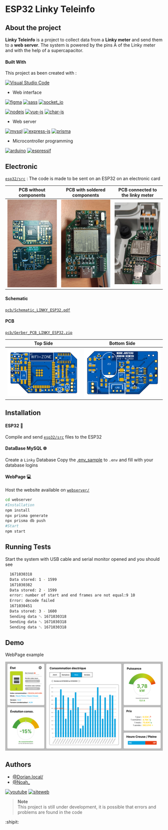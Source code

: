 # ESP32 Linky Teleinfo

## About the project

**Linky Teleinfo** is a project to collect data from a **Linky meter** and send them to a **web server**. The system is powered by the pins A of the Linky meter and with the help of a supercapacitor.

#### Built With

This project as been created with : 

[![Visual Studio Code](https://img.shields.io/badge/Visual%20Studio%20Code-0078d7.svg?style=for-the-badge&logo=visual-studio-code&logoColor=white)](https://code.visualstudio.com/)

- Web interface 

[![figma](https://img.shields.io/badge/Figma-F24E1E?style=for-the-badge&logo=figma&logoColor=white)](https://www.figma.com/)
[![sass](https://img.shields.io/badge/SASS-hotpink.svg?style=for-the-badge&logo=SASS&logoColor=white)](https://sass-lang.com/)
[![socket_io](https://img.shields.io/badge/Socket.io-black?style=for-the-badge&logo=socket.io&badgeColor=010101)](https://socket.io/)

[![nodejs](https://img.shields.io/badge/node.js-6DA55F?style=for-the-badge&logo=node.js&logoColor=white)](https://nodejs.org/en/)
[![vue-js](https://img.shields.io/badge/Vue.js-35495E?style=for-the-badge&logo=vuedotjs&logoColor=4FC08D)](https://vuejs.org/)
[![char-js](https://img.shields.io/badge/Chart.js-FF6384?style=for-the-badge&logo=chartdotjs&logoColor=white)](https://www.chartjs.org/)

- Web server 

[![mysql](https://img.shields.io/badge/MySQL-005C84?style=for-the-badge&logo=mysql&logoColor=white)](https://www.mysql.com/fr/)
[![express-js](https://img.shields.io/badge/Express.js-000000?style=for-the-badge&logo=express&logoColor=white)](https://expressjs.com/fr/)
[![prisma](https://img.shields.io/badge/Prisma-3982CE?style=for-the-badge&logo=Prisma&logoColor=white)](https://www.prisma.io/)

- Microcontroller programming 

[![arduino](https://img.shields.io/badge/Arduino-00979D?style=for-the-badge&logo=Arduino&logoColor=white)](https://www.arduino.cc/)
[![espressif](https://img.shields.io/badge/espressif-E7352C?style=for-the-badge&logo=espressif&logoColor=white)](https://www.espressif.com/)

## Electronic

[`esp32/src`](/esp32/src) : The code is made to be sent on an ESP32 on an electronic card

| PCB without components | PCB with soldered components | PCB connected to the linky meter |
|-----|-----|-----|
| ![](img/PhotoPCB1.png) | ![](img/PhotoPCB2.png) | ![](img/PhotoPCB3.png) | 

#### Schematic

[`pcb/Schematic_LINKY_ESP32.pdf`](pcb/Schematic_LINKY_ESP32.pdf)

#### PCB

[`pcb/Gerber_PCB_LINKY_ESP32.zip`](pcb/Gerber_PCB_LINKY_ESP32.zip)

| Top Side  | Bottom Side |
| ------------- | ------------- |
| ![topside](img/TopSide.png) | ![bottomside](img/BottomSide.png) |

## Installation

#### ESP32 :satellite:
Compile and send [`esp32/src`](/esp32/src) files to the ESP32

#### DataBase MySQL :globe_with_meridians:
Create a `Linky` Database
Copy the [.env_sample](/webserver/.env_sample) to `.env` and fill with your database logins

#### WebPage :computer:
Host the website available on [`webserver/`](/webserver)
```bash
cd webserver
#Installation
npm install
npx prisma generate
npx prisma db push
#Start
npm start
```

## Running Tests
Start the system with USB cable and serial monitor opened and you should see

```bash
  1671030318
  Data stored: 1 - 1599
  1671030382
  Data stored: 2 - 1599
  error: number of start and end frames are not equal:9 10
  Error: decode failed
  1671030451
  Data stored: 3 - 1600
  Sending data ␃ 1671030318
  Sending data ␃ 1671030318
  Sending data ␃ 1671030318
```
## Demo

WebPage example

![webpageimg](img/WebPage.png)

## Authors

- [@Dorian.local/](https://github.com/xmow49)
- [@Noah_](https://github.com/NoahJust)

[![youtube](https://img.shields.io/badge/YouTube-%23FF0000.svg?style=for-the-badge&logo=YouTube&logoColor=white)](https://www.youtube.com/gammatroniques)
[![siteweb](https://img.shields.io/badge/GammaTroniques-EE6B00?style=for-the-badge&logoColor=white)](https://gammatroniques.fr/)

>__Note__  
This project is still under development, it is possible that errors and problems are found in the code

:shipit:
